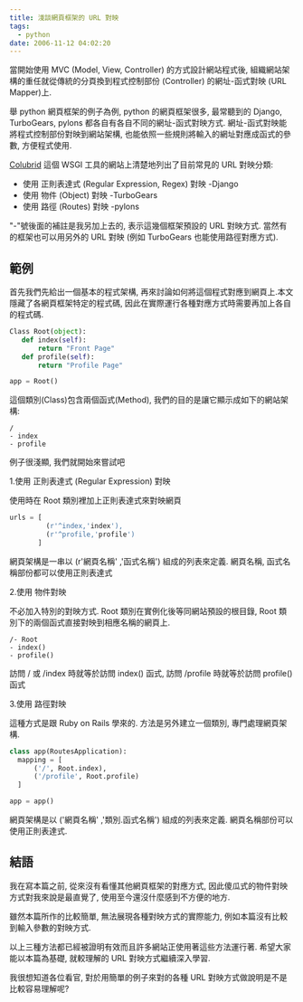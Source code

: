```yaml
---
title: 淺談網頁框架的 URL 對映
tags:
  - python
date: 2006-11-12 04:02:20
---
```


當開始使用 MVC (Model, View, Controller) 的方式設計網站程式後, 組織網站架構的重任就從傳統的分頁換到程式控制部份 (Controller) 的網址-函式對映 (URL Mapper)上.

舉 python 網頁框架的例子為例, python 的網頁框架很多, 最常聽到的 Django, TurboGears, pylons 都各自有各自不同的網址-函式對映方式.
網址-函式對映能將程式控制部份對映到網站架構, 也能依照一些規則將輸入的網址對應成函式的參數, 方便程式使用.

[Colubrid](http://wsgiarea.pocoo.org/colubrid/documentation/applications/) 這個 WSGI 工具的網站上清楚地列出了目前常見的 URL 對映分類:

*   使用 正則表達式 (Regular Expression, Regex) 對映 -Django
*   使用 物件 (Object) 對映 -TurboGears
*   使用 路徑 (Routes) 對映 -pylons

"-"號後面的補註是我另加上去的, 表示這幾個框架預設的 URL 對映方式. 
當然有的框架也可以用另外的 URL 對映 (例如 TurboGears 也能使用路徑對應方式).

## 範例

首先我們先給出一個基本的程式架構, 再來討論如何將這個程式對應到網頁上.本文隱藏了各網頁框架特定的程式碼, 因此在實際運行各種對應方式時需要再加上各自的程式碼.

```py
Class Root(object):
   def index(self):
       return "Front Page"
   def profile(self):
       return "Profile Page"

app = Root()
```

這個類別(Class)包含兩個函式(Method), 我們的目的是讓它顯示成如下的網站架構:

```
/
- index
- profile
```

例子很淺顯, 我們就開始來嘗試吧

1.使用 正則表達式 (Regular Expression) 對映

使用時在 Root 類別裡加上正則表達式來對映網頁

```py
urls = [
         (r'^index,'index'),
         (r'^profile,'profile')
       ]
```

網頁架構是一串以 (r'網頁名稱' ,'函式名稱') 組成的列表來定義.
網頁名稱, 函式名稱部份都可以使用正則表達式

2.使用 物件對映

不必加入特別的對映方式. 
Root 類別在實例化後等同網站預設的根目錄,
Root 類別下的兩個函式直接對映到相應名稱的網頁上.

```
/- Root
- index()
- profile()
```

訪問 / 或 /index 時就等於訪問 index() 函式, 
訪問 /profile 時就等於訪問 profile() 函式

3.使用 路徑對映

這種方式是跟 Ruby on Rails 學來的.
方法是另外建立一個類別, 專門處理網頁架構.

```py
class app(RoutesApplication):
  mapping = [
      ('/', Root.index),
      ('/profile', Root.profile)
  ]

app = app()
```

網頁架構是以 ('網頁名稱' ,'類別.函式名稱') 組成的列表來定義.
網頁名稱部份可以使用正則表達式.

## 結語

我在寫本篇之前, 從來沒有看懂其他網頁框架的對應方式, 因此傻瓜式的物件對映方式對我來說是最直覺了, 使用至今還沒什麼感到不方便的地方.

雖然本篇所作的比較簡單, 無法展現各種對映方式的實際能力, 
例如本篇沒有比較到輸入參數的對映方式. 

以上三種方法都已經被證明有效而且許多網站正使用著這些方法運行著.
希望大家能以本篇為基礎, 就較理解的 URL 對映方式繼續深入學習.

我很想知道各位看官, 對於用簡單的例子來對的各種 URL 對映方式做說明是不是比較容易理解呢?
